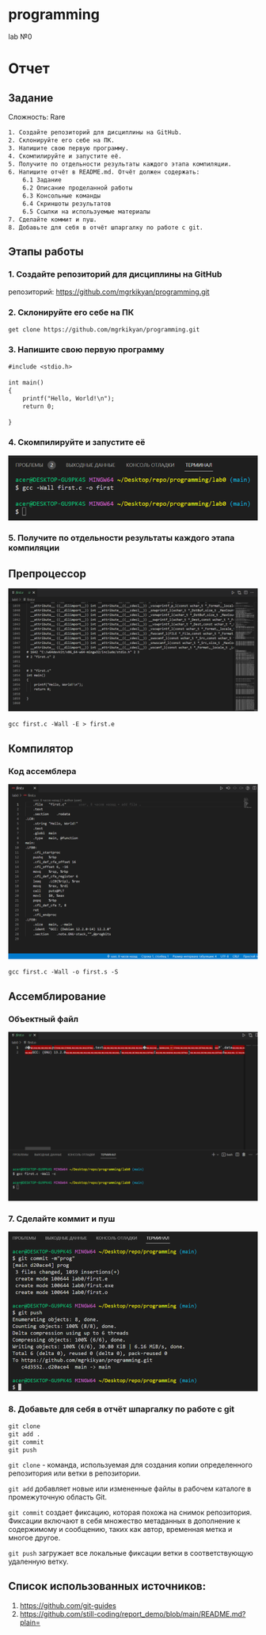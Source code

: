 # programming
lab №0
# Отчет 
## Задание 
Сложность:
    Rare

    1. Создайте репозиторий для дисциплины на GitHub.
    2. Склонируйте его себе на ПК.
    3. Напишите свою первую программу.
    4. Скомпилируйте и запустите её.
    5. Получите по отдельности результаты каждого этапа компиляции.
    6. Напишите отчёт в README.md. Отчёт должен содержать:
        6.1 Задание
        6.2 Описание проделанной работы
        6.3 Консольные команды
        6.4 Скриншоты результатов
        6.5 Ссылки на используемые материалы
    7. Сделайте коммит и пуш.
    8. Добавьте для себя в отчёт шпаргалку по работе с git.
 
 ## Этапы работы 
 ### 1. Создайте репозиторий для дисциплины на GitHub
 репозиторий: https://github.com/mgrkikyan/programming.git
 ### 2. Склонируйте его себе на ПК
 ```
 get clone https://github.com/mgrkikyan/programming.git
 ```

### 3. Напишите свою первую программу
```
#include <stdio.h>

int main()
{
    printf("Hello, World!\n");
    return 0;
    
}
```

### 4. Скомпилируйте и запустите её
![Image text](https://github.com/mgrkikyan/programming/blob/main/команда%20компиляции.png)

### 5. Получите по отдельности результаты каждого этапа компиляции
## Препроцессор
![Image text](https://github.com/mgrkikyan/programming/blob/main/препроцессор.png)
```
gcc first.c -Wall -E > first.e
```
## Компилятор
### Код ассемблера
![Image text](https://github.com/mgrkikyan/programming/blob/main/код%20ассемблера.png)
```
gcc first.c -Wall -o first.s -S
```
## Ассемблирование 
### Объектный файл 
![Image text](https://github.com/mgrkikyan/programming/blob/main/объектный%20файл.png)

### 7. Сделайте коммит и пуш
![Image text](https://github.com/mgrkikyan/programming/blob/main/коммит%20и%20пуш.png)

### 8. Добавьте для себя в отчёт шпаргалку по работе с git
 ```shell
git clone
git add .
git commit
git push
```

`git clone` - команда, используемая для создания копии определенного репозитория или ветки в репозитории.

`git add` добавляет новые или измененные файлы в рабочем каталоге в промежуточную область Git.

`git commit` создает фиксацию, которая похожа на снимок репозитория. Фиксации включают в себя множество метаданных в дополнение к содержимому и сообщению, таких как автор, временная метка и многое другое.

`git push` загружает все локальные фиксации ветки в соответствующую удаленную ветку.

## Список использованных источников:
1. https://github.com/git-guides
2. https://github.com/still-coding/report_demo/blob/main/README.md?plain=
